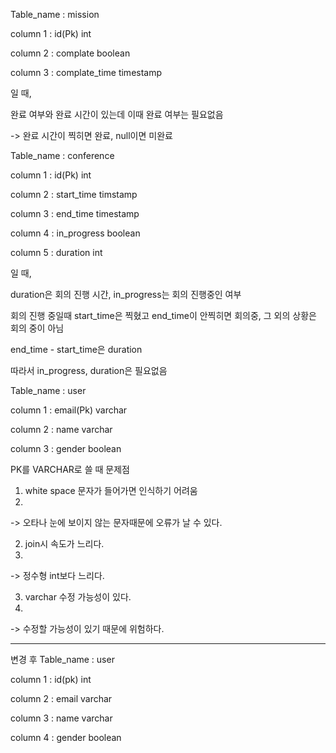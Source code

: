 Table_name : mission

column 1 : id(Pk) int

column 2 : complate boolean

column 3 : complate_time timestamp


일 때,

완료 여부와 완료 시간이 있는데 이때 완료 여부는 필요없음

-> 완료 시간이 찍히면 완료, null이면 미완료


Table_name : conference

column 1 : id(Pk) int

column 2 : start_time timstamp

column 3 : end_time timestamp

column 4 : in_progress boolean

column 5 : duration int



일 때,

duration은 회의 진행 시간, in_progress는 회의 진행중인 여부

회의 진행 중일때 start_time은 찍혔고 end_time이 안찍히면 회의중, 그 외의 상황은 회의 중이 아님

end_time - start_time은 duration

따라서 in_progress, duration은 필요없음



Table_name : user

column 1 : email(Pk) varchar

column 2 : name varchar

column 3 : gender boolean



PK를 VARCHAR로 쓸 때 문제점

01. white space 문자가 들어가면 인식하기 어려움
2. 
 -> 오타나 눈에 보이지 않는 문자때문에 오류가 날 수 있다.
 
02. join시 속도가 느리다.
3. 
 -> 정수형 int보다 느리다.
 
03. varchar 수정 가능성이 있다.
4. 
 -> 수정할 가능성이 있기 때문에 위험하다.
 
 
 
 ---
 
 
 변경 후
Table_name : user

column 1 : id(pk) int

column 2 : email varchar

column 3 : name varchar

column 4 : gender boolean

 
 



